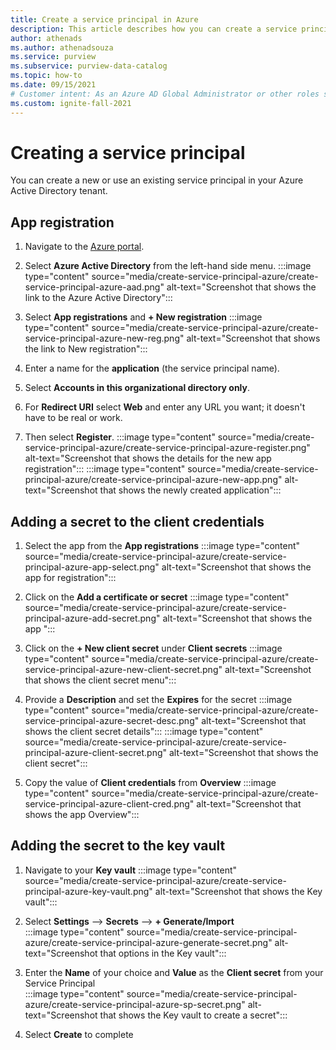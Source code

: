 ```yaml
---
title: Create a service principal in Azure
description: This article describes how you can create a service principal in Azure
author: athenads
ms.author: athenadsouza
ms.service: purview
ms.subservice: purview-data-catalog
ms.topic: how-to
ms.date: 09/15/2021
# Customer intent: As an Azure AD Global Administrator or other roles such as Application Administrator, I need to create a new service principal, in order to register an application in the Azure AD tenant.
ms.custom: ignite-fall-2021
---
```


# Creating a service principal

You can create a new or use an existing service principal in your Azure Active Directory tenant.

## App registration

1. Navigate to the [Azure portal](https://portal.azure.com).
2. Select **Azure Active Directory** from the left-hand side menu.
:::image type="content" source="media/create-service-principal-azure/create-service-principal-azure-aad.png" alt-text="Screenshot that shows the link to the Azure Active Directory":::

3. Select **App registrations** and **+ New registration**
:::image type="content" source="media/create-service-principal-azure/create-service-principal-azure-new-reg.png" alt-text="Screenshot that shows the link to New registration":::

4. Enter a name for the **application** (the service principal name).

5. Select **Accounts in this organizational directory only**.

6. For **Redirect URI** select **Web** and enter any URL you want; it doesn't have to be real or work.

7. Then select **Register**.
:::image type="content" source="media/create-service-principal-azure/create-service-principal-azure-register.png" alt-text="Screenshot that shows the details for the new app registration":::
:::image type="content" source="media/create-service-principal-azure/create-service-principal-azure-new-app.png" alt-text="Screenshot that shows the newly created application":::

## Adding a secret to the client credentials

1. Select the app from the **App registrations**
:::image type="content" source="media/create-service-principal-azure/create-service-principal-azure-app-select.png" alt-text="Screenshot that shows the app for registration":::

2. Click on the **Add a certificate or secret**
:::image type="content" source="media/create-service-principal-azure/create-service-principal-azure-add-secret.png" alt-text="Screenshot that shows the app ":::

3. Click on the **+ New client secret** under **Client secrets**
:::image type="content" source="media/create-service-principal-azure/create-service-principal-azure-new-client-secret.png" alt-text="Screenshot that shows the client secret menu":::

4. Provide a **Description** and set the **Expires** for the secret
:::image type="content" source="media/create-service-principal-azure/create-service-principal-azure-secret-desc.png" alt-text="Screenshot that shows the client secret details":::
:::image type="content" source="media/create-service-principal-azure/create-service-principal-azure-client-secret.png" alt-text="Screenshot that shows the client secret":::

5. Copy the value of **Client credentials** from **Overview**
:::image type="content" source="media/create-service-principal-azure/create-service-principal-azure-client-cred.png" alt-text="Screenshot that shows the app Overview":::

## Adding the secret to the key vault

1. Navigate to your **Key vault**
:::image type="content" source="media/create-service-principal-azure/create-service-principal-azure-key-vault.png" alt-text="Screenshot that shows the Key vault":::

2. Select **Settings** --> **Secrets** --> **+ Generate/Import**  
:::image type="content" source="media/create-service-principal-azure/create-service-principal-azure-generate-secret.png" alt-text="Screenshot that options in the Key vault":::

3. Enter the **Name** of your choice and **Value** as the **Client secret** from your Service Principal  
:::image type="content" source="media/create-service-principal-azure/create-service-principal-azure-sp-secret.png" alt-text="Screenshot that shows the Key vault to create a secret":::

4. Select **Create** to complete
